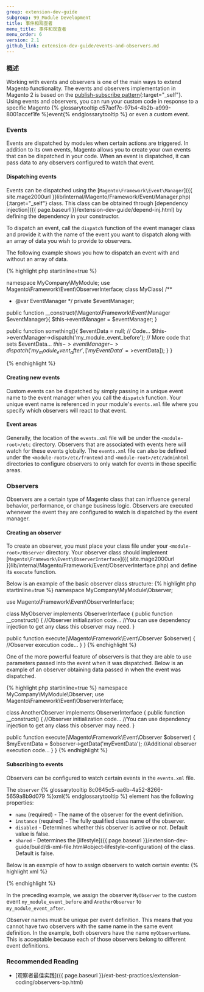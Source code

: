 ```yaml
---
group: extension-dev-guide
subgroup: 99_Module Development
title: 事件和观查者
menu_title: 事件和观查者
menu_order: 6
version: 2.1
github_link: extension-dev-guide/events-and-observers.md
---
```


### 概述

Working with events and observers is one of the main ways to extend Magento functionality. The events and observers implementation in Magento 2 is based on the [publish-subscribe pattern](https://en.wikipedia.org/wiki/Publish%E2%80%93subscribe_pattern){:target="_self"}. Using events and observers, you can run your custom code in response to a specific Magento {% glossarytooltip c57aef7c-97b4-4b2b-a999-8001accef1fe %}event{% endglossarytooltip %} or even a custom event.

### Events

Events are dispatched by modules when certain actions are triggered. In addition to its own events, Magento allows you to create your own events that can be dispatched in your code. When an event is dispatched, it can pass data to any observers configured to watch that event.

#### Dispatching events

Events can be dispatched using the [`Magento\Framework\Event\Manager`]({{ site.mage2000url }}lib/internal/Magento/Framework/Event/Manager.php){:target="_self"} class. This class can be obtained through [dependency injection]({{ page.baseurl }}/extension-dev-guide/depend-inj.html) by defining the dependency in your constructor.

To dispatch an event, call the `dispatch` function of the event manager class and provide it with the name of the event you want to dispatch along with an array of data you wish to provide to observers.

The following example shows you how to dispatch an event with and without an array of data.

{% highlight php startinline=true %}

namespace MyCompany\MyModule;
use Magento\Framework\Event\ObserverInterface;
class MyClass{
  /**
  * @var EventManager
  */
  private $eventManager;

  public function __construct(\Magento\Framework\Event\Manager $eventManager){
    $this->eventManager = $eventManager;
  }

  public function something(){
    $eventData = null;
    // Code...
    $this->eventManager->dispatch('my_module_event_before');
    // More code that sets $eventData...
    $this->eventManager->dispatch('my_module_event_after',['myEventData'=>$eventData]);
  }
}

{% endhighlight  %}

#### Creating new events

Custom events can be dispatched by simply passing in a unique event name to the event manager when you call the `dispatch` function. Your unique event name is referenced in your module's `events.xml` file where you specify which observers will react to that event.

#### Event areas

Generally, the location of the `events.xml` file will be under the `<module-root>/etc` directory. Observers that are associated with events here will watch for these events globally. The `events.xml` file can also be defined under the `<module-root>/etc/frontend` and `<module-root>/etc/adminhtml` directories to configure observers to only watch for events in those specific areas.

### Observers

Observers are a certain type of Magento class that can influence general behavior, performance, or change business logic. Observers are executed whenever the event they are configured to watch is dispatched by the event manager.

#### Creating an observer

To create an observer, you must place your class file under your `<module-root>/Observer` directory. Your observer class should implement [`Magento\Framework\Event\ObserverInterface`]({{ site.mage2000url }}lib/internal/Magento/Framework/Event/ObserverInterface.php) and define its `execute` function.

Below is an example of the basic observer class structure:
{% highlight php startinline=true %}
namespace MyCompany\MyModule\Observer;

use Magento\Framework\Event\ObserverInterface;

class MyObserver implements ObserverInterface
{
  public function __construct()
  {
    //Observer initialization code...
    //You can use dependency injection to get any class this observer may need.
  }

  public function execute(\Magento\Framework\Event\Observer $observer)
  {
    //Observer execution code...
  }
}
{% endhighlight %}

One of the more powerful feature of observers is that they are able to use parameters passed into the event when it was dispatched. Below is an example of an observer obtaining data passed in when the event was dispatched.

{% highlight php startinline=true %}
namespace MyCompany\MyModule\Observer;
use Magento\Framework\Event\ObserverInterface;

class AnotherObserver implements ObserverInterface
{
  public function __construct()
  {
    //Observer initialization code...
    //You can use dependency injection to get any class this observer may need.
  }

  public function execute(\Magento\Framework\Event\Observer $observer)
  {
    $myEventData = $observer->getData('myEventData');
    //Additional observer execution code...
  }
}
{% endhighlight %}

#### Subscribing to events

Observers can be configured to watch certain events in the `events.xml` file.

The `observer` {% glossarytooltip 8c0645c5-aa6b-4a52-8266-5659a8b9d079 %}xml{% endglossarytooltip %} element has the following properties:

* `name` (required) - The name of the observer for the event definition.
* `instance` (required) - The fully qualified class name of the observer.
* `disabled` - Determines whether this observer is active or not. Default value is false.
* `shared` - Determines the [lifestyle]({{ page.baseurl }}/extension-dev-guide/build/di-xml-file.html#object-lifestyle-configuration) of the class. Default is false.


Below is an example of how to assign observers to watch certain events:
{% highlight xml %}
<?xml version="1.0"?>
<config xmlns:xsi="http://www.w3.org/2001/XMLSchema-instance" xsi:noNamespaceSchemaLocation="urn:magento:framework:Event/etc/events.xsd">
    <event name="my_module_event_before">
        <observer name="myObserverName" instance="MyCompany\MyModule\Observer\MyObserver" />
    </event>
    <event name="my_module_event_after">
        <observer name="myObserverName" instance="MyCompany\MyModule\Observer\AnotherObserver" />
    </event>
</config>
{% endhighlight %}

In the preceding example, we assign the observer `MyObserver` to the custom event `my_module_event_before` and `AnotherObserver` to `my_module_event_after`.

Observer names must be unique per event definition. This means that you cannot have two observers with the same name in the same event definition. In the example, both observers have the name `myObserverName`. This is acceptable because each of those observers belong to different event definitions.

### Recommended Reading

* [观察者最佳实践]({{ page.baseurl }}/ext-best-practices/extension-coding/observers-bp.html)
